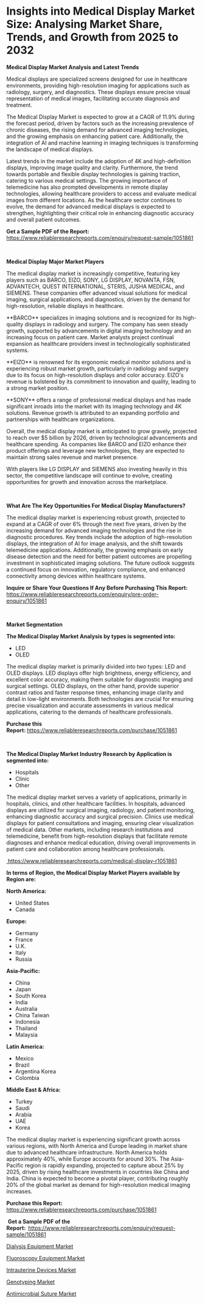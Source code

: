 <p><h1>Insights into Medical Display Market Size: Analysing Market Share, Trends, and Growth from 2025 to 2032</h1></p><p><strong>Medical Display Market Analysis and Latest Trends</strong></p>
<p><p>Medical displays are specialized screens designed for use in healthcare environments, providing high-resolution imaging for applications such as radiology, surgery, and diagnostics. These displays ensure precise visual representation of medical images, facilitating accurate diagnosis and treatment. </p><p>The Medical Display Market is expected to grow at a CAGR of 11.9% during the forecast period, driven by factors such as the increasing prevalence of chronic diseases, the rising demand for advanced imaging technologies, and the growing emphasis on enhancing patient care. Additionally, the integration of AI and machine learning in imaging techniques is transforming the landscape of medical displays.</p><p>Latest trends in the market include the adoption of 4K and high-definition displays, improving image quality and clarity. Furthermore, the trend towards portable and flexible display technologies is gaining traction, catering to various medical settings. The growing importance of telemedicine has also prompted developments in remote display technologies, allowing healthcare providers to access and evaluate medical images from different locations. As the healthcare sector continues to evolve, the demand for advanced medical displays is expected to strengthen, highlighting their critical role in enhancing diagnostic accuracy and overall patient outcomes.</p></p>
<p><strong>Get a Sample PDF of the Report:&nbsp;</strong> <a href="https://www.reliableresearchreports.com/enquiry/request-sample/1051861?utm_campaign=31&utm_medium=2&utm_source=Github&utm_content=ia&utm_term=04032025&utm_id=medical-display">https://www.reliableresearchreports.com/enquiry/request-sample/1051861</a></p>
<p>&nbsp;</p>
<p><strong>Medical Display Major Market Players</strong></p>
<p><p>The medical display market is increasingly competitive, featuring key players such as BARCO, EIZO, SONY, LG DISPLAY, NOVANTA, FSN, ADVANTECH, QUEST INTERNATIONAL, STERIS, JUSHA MEDICAL, and SIEMENS. These companies offer advanced visual solutions for medical imaging, surgical applications, and diagnostics, driven by the demand for high-resolution, reliable displays in healthcare.</p><p>**BARCO** specializes in imaging solutions and is recognized for its high-quality displays in radiology and surgery. The company has seen steady growth, supported by advancements in digital imaging technology and an increasing focus on patient care. Market analysts project continual expansion as healthcare providers invest in technologically sophisticated systems.</p><p>**EIZO** is renowned for its ergonomic medical monitor solutions and is experiencing robust market growth, particularly in radiology and surgery due to its focus on high-resolution displays and color accuracy. EIZO's revenue is bolstered by its commitment to innovation and quality, leading to a strong market position.</p><p>**SONY** offers a range of professional medical displays and has made significant inroads into the market with its imaging technology and 4K solutions. Revenue growth is attributed to an expanding portfolio and partnerships with healthcare organizations. </p><p>Overall, the medical display market is anticipated to grow gravely, projected to reach over $5 billion by 2026, driven by technological advancements and healthcare spending. As companies like BARCO and EIZO enhance their product offerings and leverage new technologies, they are expected to maintain strong sales revenue and market presence. </p><p>With players like LG DISPLAY and SIEMENS also investing heavily in this sector, the competitive landscape will continue to evolve, creating opportunities for growth and innovation across the marketplace.</p></p>
<p>&nbsp;</p>
<p><strong>What Are The Key Opportunities For Medical Display Manufacturers?</strong></p>
<p><p>The medical display market is experiencing robust growth, projected to expand at a CAGR of over 6% through the next five years, driven by the increasing demand for advanced imaging technologies and the rise in diagnostic procedures. Key trends include the adoption of high-resolution displays, the integration of AI for image analysis, and the shift towards telemedicine applications. Additionally, the growing emphasis on early disease detection and the need for better patient outcomes are propelling investment in sophisticated imaging solutions. The future outlook suggests a continued focus on innovation, regulatory compliance, and enhanced connectivity among devices within healthcare systems.</p></p>
<p><strong>Inquire or Share Your Questions If Any Before Purchasing This Report:</strong> <a href="https://www.reliableresearchreports.com/enquiry/pre-order-enquiry/1051861?utm_campaign=31&utm_medium=2&utm_source=Github&utm_content=ia&utm_term=04032025&utm_id=medical-display">https://www.reliableresearchreports.com/enquiry/pre-order-enquiry/1051861</a></p>
<p>&nbsp;</p>
<p><strong>Market Segmentation</strong></p>
<p><strong>The Medical Display Market Analysis by types is segmented into:</strong></p>
<p><ul><li>LED</li><li>OLED</li></ul></p>
<p><p>The medical display market is primarily divided into two types: LED and OLED displays. LED displays offer high brightness, energy efficiency, and excellent color accuracy, making them suitable for diagnostic imaging and surgical settings. OLED displays, on the other hand, provide superior contrast ratios and faster response times, enhancing image clarity and detail in low-light environments. Both technologies are crucial for ensuring precise visualization and accurate assessments in various medical applications, catering to the demands of healthcare professionals.</p></p>
<p><strong>Purchase this Report:&nbsp;</strong><a href="https://www.reliableresearchreports.com/purchase/1051861?utm_campaign=31&utm_medium=2&utm_source=Github&utm_content=ia&utm_term=04032025&utm_id=medical-display">https://www.reliableresearchreports.com/purchase/1051861</a></p>
<p>&nbsp;</p>
<p><strong>The Medical Display Market Industry Research by Application is segmented into:</strong></p>
<p><ul><li>Hospitals</li><li>Clinic</li><li>Other</li></ul></p>
<p><p>The medical display market serves a variety of applications, primarily in hospitals, clinics, and other healthcare facilities. In hospitals, advanced displays are utilized for surgical imaging, radiology, and patient monitoring, enhancing diagnostic accuracy and surgical precision. Clinics use medical displays for patient consultations and imaging, ensuring clear visualization of medical data. Other markets, including research institutions and telemedicine, benefit from high-resolution displays that facilitate remote diagnoses and enhance medical education, driving overall improvements in patient care and collaboration among healthcare professionals.</p></p>
<p><a href="https://www.reliableresearchreports.com/medical-display-r1051861?utm_campaign=31&utm_medium=2&utm_source=Github&utm_content=ia&utm_term=04032025&utm_id=medical-display">&nbsp;https://www.reliableresearchreports.com/medical-display-r1051861</a></p>
<p><strong>In terms of Region, the Medical Display Market Players available by Region are:</strong></p>
<p>
    <p> <strong> North America: </strong>
        <ul>
            <li>United States</li>
            <li>Canada</li>
        </ul>
        </p> 
    <p> <strong> Europe: </strong>
        <ul>
            <li>Germany</li>
            <li>France</li>
            <li>U.K.</li>
            <li>Italy</li>
            <li>Russia</li>
        </ul>
        </p> 
    <p> <strong> Asia-Pacific: </strong>
        <ul>
            <li>China</li>
            <li>Japan</li>
            <li>South Korea</li>
            <li>India</li>
            <li>Australia</li>
            <li>China Taiwan</li>
            <li>Indonesia</li>
            <li>Thailand</li>
            <li>Malaysia</li>
        </ul>
        </p> 
    <p> <strong> Latin America: </strong>
        <ul>
            <li>Mexico</li>
            <li>Brazil</li>
            <li>Argentina Korea</li>
            <li>Colombia</li>
        </ul>
        </p> 
    <p> <strong> Middle East & Africa: </strong>
        <ul>
            <li>Turkey</li>
            <li>Saudi</li>
            <li>Arabia</li>
            <li>UAE</li>
            <li>Korea</li>
        </ul>
    </p>
    </p>
<p><p>The medical display market is experiencing significant growth across various regions, with North America and Europe leading in market share due to advanced healthcare infrastructure. North America holds approximately 40%, while Europe accounts for around 30%. The Asia-Pacific region is rapidly expanding, projected to capture about 25% by 2025, driven by rising healthcare investments in countries like China and India. China is expected to become a pivotal player, contributing roughly 20% of the global market as demand for high-resolution medical imaging increases.</p></p>
<p><strong>Purchase this Report: </strong><a href="https://www.reliableresearchreports.com/purchase/1051861?utm_campaign=31&utm_medium=2&utm_source=Github&utm_content=ia&utm_term=04032025&utm_id=medical-display">https://www.reliableresearchreports.com/purchase/1051861</a></p>
<p>&nbsp;<strong>Get a Sample PDF of the Report:&nbsp;&nbsp;</strong><a href="https://www.reliableresearchreports.com/enquiry/request-sample/1051861?utm_campaign=31&utm_medium=2&utm_source=Github&utm_content=ia&utm_term=04032025&utm_id=medical-display">https://www.reliableresearchreports.com/enquiry/request-sample/1051861</a></p>
<p><strong></strong></p>
<p><p><a href="https://github.com/boccalyver5k/Market-Research-Report-List-1/blob/main/dialysis-equipment-market.md?utm_campaign=31&utm_medium=2&utm_source=Github&utm_content=ia&utm_term=04032025&utm_id=medical-display">Dialysis Equipment Market</a></p><p><a href="https://github.com/kirstejuvet/Market-Research-Report-List-1/blob/main/fluoroscopy-equipment-market.md?utm_campaign=31&utm_medium=2&utm_source=Github&utm_content=ia&utm_term=04032025&utm_id=medical-display">Fluoroscopy Equipment Market</a></p><p><a href="https://github.com/hamremunazm4/Market-Research-Report-List-1/blob/main/intrauterine-devices-market.md?utm_campaign=31&utm_medium=2&utm_source=Github&utm_content=ia&utm_term=04032025&utm_id=medical-display">Intrauterine Devices Market</a></p><p><a href="https://github.com/godutetraeva/Market-Research-Report-List-1/blob/main/genotyping-market.md?utm_campaign=31&utm_medium=2&utm_source=Github&utm_content=ia&utm_term=04032025&utm_id=medical-display">Genotyping Market</a></p><p><a href="https://github.com/jhoonatsev/Market-Research-Report-List-1/blob/main/antimicrobial-suture-market.md?utm_campaign=31&utm_medium=2&utm_source=Github&utm_content=ia&utm_term=04032025&utm_id=medical-display">Antimicrobial Suture Market</a></p></p>